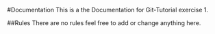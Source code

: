 #Documentation
This is a the Documentation for Git-Tutorial exercise 1.

##Rules
There are no rules feel free to add or change anything here.

